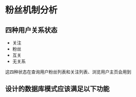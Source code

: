 # 粉丝机制分析
## 四种用户关系状态
- 关注
- 粉丝
- 互关
- 无关系

这四种状态在查询用户粉丝列表和关注列表、浏览用户主页会用到
## 设计的数据库模式应该满足以下功能

<!--stackedit_data:
eyJoaXN0b3J5IjpbMjA1ODI0NTEwMiwxODUxODg1OTc5XX0=
-->